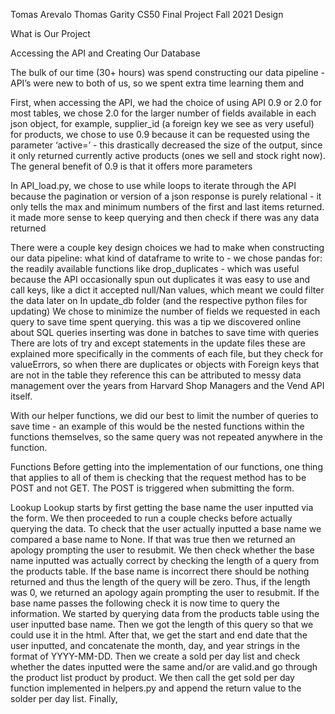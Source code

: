 Tomas Arevalo
Thomas Garity
CS50 Final Project
Fall 2021
Design

What is Our Project


Accessing the API and Creating Our Database

The bulk of our time (30+ hours) was spend constructing our data pipeline - API’s were new to both of us, so we spent extra time learning them and 

First, when accessing the API, we had the choice of using API 0.9 or 2.0
for most tables, we chose 2.0 for the larger number of fields available in each json object, for example, supplier_id (a foreign key we see as very useful)
for products, we chose to use 0.9 because it can be requested using the parameter ‘active=’ - this drastically decreased the size of the output, since it only returned currently active products (ones we sell and stock right now). The general benefit of 0.9 is that it offers more parameters

In API_load.py,
we chose to use while loops to iterate through the API because the pagination or version of a json response is purely relational - it only tells the max and minimum numbers of the first and last items returned. it made more sense to keep querying and then check if there was any data returned

There were a couple key design choices we had to make when constructing our data pipeline:
what kind of dataframe to write to - we chose pandas for:
 the readily available functions like drop_duplicates - which was useful because the API occasionally spun out duplicates
it was easy to use and call keys, like a dict
it accepted null/Nan values, which meant we could filter the data later on
In update_db folder (and the respective python files for updating)
We chose to minimize the number of fields we requested in each query to save time spent querying. this was a tip we discovered online about SQL queries
inserting was done in batches to save time with queries
There are lots of try and except statements in the update files
these are explained more specifically in the comments of each file, but they check for valueErrors, so when there are duplicates or objects with Foreign keys that are not in the table they reference
this can be attributed to messy data management over the years from Harvard Shop Managers and the Vend API itself.

With our helper functions, we did our best to limit the number of queries to save time - an example of this would be the nested functions within the functions themselves, so the same query was not repeated anywhere in the function.

Functions
Before getting into the implementation of our functions, one thing that applies to all of them is checking that the request method has to be POST and not GET. The POST is triggered when submitting the form.


Lookup
Lookup starts by first getting the base name the user inputted via the form. We then proceeded to run a couple checks before actually querying the data. To check that the user actually inputted a base name we compared a base name to None. If that was true then we returned an apology prompting the user to resubmit. We then check whether the base name inputted was actually correct by checking the length of a query from the products table. If the base name is incorrect there should be nothing returned and thus the length of the query will be zero. Thus, if the length was 0, we returned an apology again prompting the user to resubmit.
 If the base name passes the following check it is now time to query the information. We started by querying data from the products table using the user inputted base name. Then we got the length of this query so that we could use it in the html. After that, we get the start and end date that the user inputted, and concatenate the month, day, and year strings in the format of YYYY-MM-DD. Then we create a sold per day list and check whether the dates inputted were the same and/or are valid.and go through the product list product by product. We then call the get sold per day function implemented in helpers.py and append the return value to the solder per day list. Finally, 



